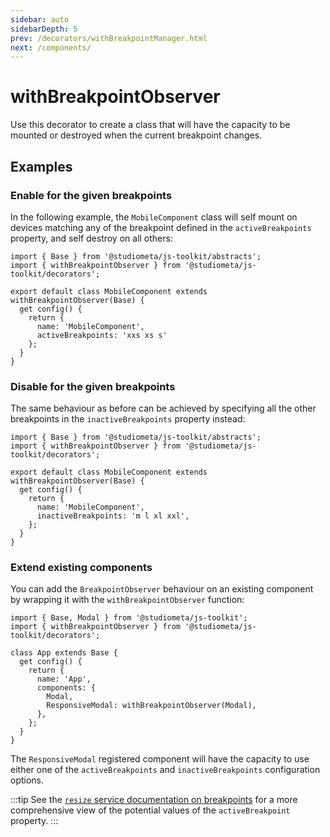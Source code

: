 ```yaml
---
sidebar: auto
sidebarDepth: 5
prev: /decorators/withBreakpointManager.html
next: /components/
---
```


# withBreakpointObserver

Use this decorator to create a class that will have the capacity to be mounted or destroyed when the current breakpoint changes.

## Examples

### Enable for the given breakpoints

In the following example, the `MobileComponent` class will self mount on devices matching any of the breakpoint defined in the `activeBreakpoints` property, and self destroy on all others:

```js{4,8}
import { Base } from '@studiometa/js-toolkit/abstracts';
import { withBreakpointObserver } from '@studiometa/js-toolkit/decorators';

export default class MobileComponent extends withBreakpointObserver(Base) {
  get config() {
    return {
      name: 'MobileComponent',
      activeBreakpoints: 'xxs xs s'
    };
  }
}
```

### Disable for the given breakpoints

The same behaviour as before can be achieved by specifying all the other breakpoints in the `inactiveBreakpoints` property instead:

```js{4,8}
import { Base } from '@studiometa/js-toolkit/abstracts';
import { withBreakpointObserver } from '@studiometa/js-toolkit/decorators';

export default class MobileComponent extends withBreakpointObserver(Base) {
  get config() {
    return {
      name: 'MobileComponent',
      inactiveBreakpoints: 'm l xl xxl',
    };
  }
}
```

### Extend existing components

You can add the `BreakpointObserver` behaviour on an existing component by wrapping it with the `withBreakpointObserver` function:

```js{10}
import { Base, Modal } from '@studiometa/js-toolkit';
import { withBreakpointObserver } from '@studiometa/js-toolkit/decorators';

class App extends Base {
  get config() {
    return {
      name: 'App',
      components: {
        Modal,
        ResponsiveModal: withBreakpointObserver(Modal),
      },
    };
  }
}
```

The `ResponsiveModal` registered component will have the capacity to use either one of the `activeBreakpoints` and `inactiveBreakpoints` configuration options.

:::tip
See the [`resize` service documentation on breakpoints](/services/resize.html#breakpoint) for a more comprehensive view of the potential values of the `activeBreakpoint` property.
:::
